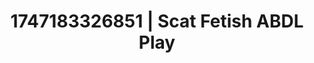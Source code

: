 ---
categories:
- Gangbang fantasy
- Erotic adventure
- Midnight surrender
- Erotic transformation
- POV erotica
image: /assets/images/1747183326851.webp
layout: post
seo:
  description: Featured content with sensual Scat Fetish, ABDL Play. HD images available.
  keywords: Scat Fetish, ABDL Play
  og_image: /assets/images/1747183326851.webp
  schema_type: VisualArtwork
tags:
- ABDL Play
- '#1747183326851'
- Scat Fetish
title: 1747183326851 | Scat Fetish ABDL Play
---